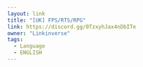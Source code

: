 ```yaml
---
layout: link
title: "[UK] FPS/RTS/RPG"
link: https://discord.gg/0TzxyhJax4nDbITe
owner: "Linkinverse"
tags: 
  - Language
  - ENGLISH
---
```

